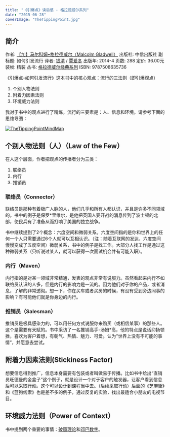 ```yaml
---
title: "《引爆点》读后感 - 格拉德威尔系列"
date: "2015-06-28"
coverImage: "TheTippingPoint.jpg"
---
```


## 简介

作者: [【加】马尔科姆•格拉德威尔（Malcolm Gladwell）](http://book.douban.com/search/) 出版社: 中信出版社 副标题: 如何引发流行 译者: [钱清](http://book.douban.com/search/%E9%92%B1%E6%B8%85) / [覃爱冬](http://book.douban.com/search/%E8%A6%83%E7%88%B1%E5%86%AC) 出版年: 2014-4 页数: 288 定价: 36.00元 装帧: 精装 丛书: [格拉德威尔经典系列](http://book.douban.com/series/23756) ISBN: 9787508635736

《引爆点-如何引发流行》这本书中的核心观点：流行的三法则（即引爆观点）

1. 个别人物法则
2. 附着力因素法则
3. 环境威力法则

我对于书中的观点进行了精炼，流行的三要素是：人、信息和环境。请参考下面的思维导图：

[![TheTippingPointMindMap](http://bobjiang.com/wp-content/uploads/2015/06/TheTippingPointMindMap-1024x759.jpg)](http://bobjiang.com/wp-content/uploads/2015/06/TheTippingPointMindMap.jpg)

## 个别人物法则（人）（Law of the Few）

在人这个层面，作者把观点的传播者分为三类：

1. 联络员
2. 内行
3. 推销员

### 联络员（Connector）

联络员是那种有着极广人脉的人，他们几乎和所有人都认识，并且是许多不同领域的。书中的例子是保罗\*里维尔，是他把英国人要开战的消息传到了波士顿的北部，使民兵有了准备从而打响了美国的独立战争。

书中继续提到了2个概念：六度空间和微弱关系。六度空间指的是你和世界上的任何一个人只需要通过6个人就可以互相认识。（注：随着互联网的发达，六度空间慢慢变成了五度空间）微弱关系，书中的例子是找工作。大部分人找工作是通过这种微弱关系（只听说过某人，就可以获得一次面试机会并有可能入职）。

### 内行（Maven）

内行指的是对某一领域非常精通，发表的观点非常有说服力。虽然看起来内行不如联络员认识的人多，但是内行的影响力是一流的。因为他们对于你的产品，或者消息，了解的非常透彻。想一下，你在买车或者买房的时候，有没有受到旁边同事的影响？有可能他们就是你身边的内行。

### 推销员（Salesman）

推销员是极具感染力的，可以用任何方式说服你来购买（或相信某事）的那些人。这个是需要有天赋的。书中采访了一名推销高手-汤姆\*高，他的特点是说话抑扬顿挫，喜欢为客户着想，有朝气、热情、魅力、可爱。认为“世界上没有不可能的事情”，并愿意去尝试。

## 附着力因素法则(Stickiness Factor)

想要信息得到推广，信息本身需要有包装或者叫做易于传播。比如书中给出“直销员旺德曼的金盒子”这个例子，就是设计一个对于客户的触发器，让客户看到信息后可以采取行动。这个可以设计到课程当中去。（后续采取行动）后面的《芝麻街》和《蓝狗线索》也是差不多的例子，通过反复的实验，找出最适合小朋友的电视节目。

## 环境威力法则（Power of Context）

书中提到两个重要的事情：[破窗理论](http://baike.baidu.com/link?url=WmUhhukWFRFEhLpQyDKBwDOadt4qY5J9L0CRwBw-eQ38d0gQJmsnozyZ4P_3T39qCl1S8es4Ii5g4P3bSH2yPq)和[邓巴数字](http://baike.baidu.com/view/1560858.htm?fromtitle=%E9%82%93%E5%B7%B4%E6%95%B0%E5%AD%97&fromid=2854929&type=syn)。
